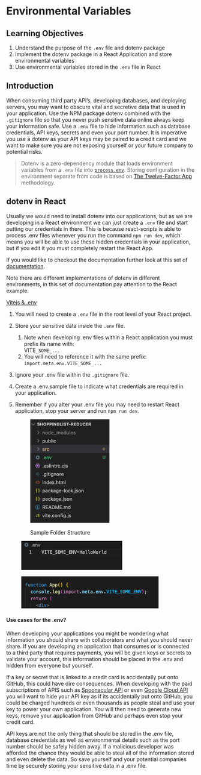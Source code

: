 # Environmental Variables

## Learning Objectives

1. Understand the purpose of the `.env` file and dotenv package
2. Implement the dotenv package in a React Application and store environmental variables
3. Use environmental variables stored in the `.env` file in React

## Introduction

When consuming third party API’s, developing databases, and deploying servers, you may want to obscure vital and secretive data that is used in your application. Use the NPM package dotenv combined with the `.gitignore` file so that you never push sensitive data online always keep your information safe. Use a `.env` file to hide information such as database credentials, API keys, secrets and even your port number. It is imperative you use a dotenv as your API keys may be paired to a credit card and we want to make sure you are not exposing yourself or your future company to potential risks.

> Dotenv is a zero-dependency module that loads environment variables from a `.env` file into <a href="https://nodejs.org/docs/latest/api/process.html#process_process_env" target="_blank">`process.env`</a>. Storing configuration in the environment separate from code is based on <a href="http://12factor.net/config" target="_blank">The Twelve-Factor App</a> methodology.

## dotenv in React

Usually we would need to install dotenv into our applications, but as we are developing in a React environment we can just create a `.env` file and start putting our credentials in there. This is because react-scripts is able to process .env files whenever you run the command `npm run dev`, which means you will be able to use these hidden credentials in your application, but if you edit it you must completely restart the React App.

If you would like to checkout the documentation further look at this set of <a href="https://github.com/motdotla/dotenv" target="_blank">documentation</a>.

Note there are different implementations of dotenv in different environments, in this set of documentation pay attention to the React example.

<a href="https://vitejs.dev/guide/env-and-mode.html#env-files" target="_blank">Vitejs & .env</a>

1. You will need to create a `.env` file in the root level of your React project.
2. Store your sensitive data inside the `.env` file.
   1. Note when developing .env files within a React application you must prefix its name with: \
      VITE`_SOME_...`
   2. You will need to reference it with the same prefix: `import.meta.env.VITE_SOME_...`
3. Ignore your .env file within the `.gitignore` file.
4. Create a .env.sample file to indicate what credentials are required in your application.
5.  Remember if you alter your .env file you may need to restart React application, stop your server and run `npm run dev`.

    <figure><img src="../assets/sample-folder-structure.png" alt=""><figcaption><p>Sample Folder Structure</p></figcaption></figure>

<figure><img src="../assets/vite-env-variable.png" alt=""><figcaption></figcaption></figure>

<figure><img src="../assets/env-var-use.png" alt=""><figcaption></figcaption></figure>

#### Use cases for the .env?

When developing your applications you might be wondering what information you should share with collaborators and what you should never share. If you are developing an application that consumes or is connected to a third party that requires payments, you will be given keys or secrets to validate your account, this information should be placed in the .env and hidden from everyone but yourself.

If a key or secret that is linked to a credit card is accidentally put onto GitHub, this could have dire consequences. When developing with the paid subscriptions of APIS such as <a href="https://spoonacular.com/" target="_blank">Spoonacular API</a> or even <a href="https://console.cloud.google.com/" target="_blank">Google Cloud API</a> you will want to hide your API key as if its accidentally put onto GitHub, you could be charged hundreds or even thousands as people steal and use your key to power your own application.  You will then need to generate new keys, remove your application from GitHub and perhaps even stop your credit card.

API keys are not the only thing that should be stored in the .env file, database credentials as well as environmental details such as the port number should be safely hidden away. If a malicious developer was afforded the chance they would be able to steal all of the information stored and even delete the data. So save yourself and your potential companies time by securely storing your sensitive data in a .env file.